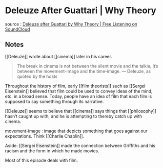 # Deleuze After Guattari | Why Theory

source
: [Deleuze after Guattari by Why Theory | Free Listening on SoundCloud](https://soundcloud.com/whytheory/deleuze-after-guattari)


<a id="orgd3e331a"></a>

## Notes

[[Deleuze]] wrote about [[cinema]] later in his career.

> The break in cinema is not between the silent movie and the talkie, it&rsquo;s between the movement-image and the time-image. &#x2014; Deleuze, as quoted by the hosts

Throughout the history of film, early [[film theorists]] such as [[Sergei Eisenstein]] believed that film could be used to convey ideas of the mind, etc. in a broad sense. Today, people have an idea of film that each film is supposed to say something through its narrative.

[[Deleuze]] seems to believe that [[cinema]] says things that [[philosophy]] hasn&rsquo;t caught up with, and he is attempting to thereby catch up with cinema.

movement-image
: image that depicts something that goes against our expectations. Think [[Charlie Chaplin]].

Aside: [[Sergei Eisenstein]] made the connection between Griffiths and his racism and the form in which he made movies.

Most of this episode deals with film.
